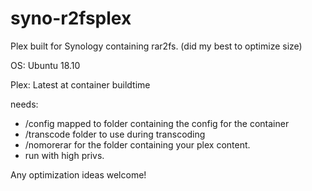 # syno-r2fsplex

Plex built for Synology containing rar2fs. (did my best to optimize size)

OS: Ubuntu 18.10

Plex: Latest at container buildtime


needs:
 - /config mapped to folder containing the config for the container
 - /transcode folder to use during transcoding
 - /nomorerar for the folder containing your plex content.
 - run with high privs.
 
 Any optimization ideas welcome!

